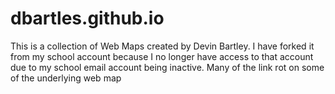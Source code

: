 # dbartles.github.io

This is a collection of Web Maps created by Devin Bartley. I have forked it from my school account because I no longer have access to that account due to my school email account being inactive. Many of the link rot on some of the underlying web map 

